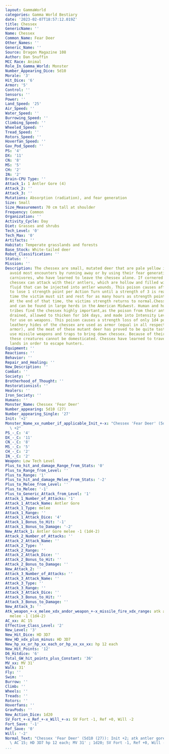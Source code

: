 ```yaml
---
layout: GammaWorld
categories: Gamma World Bestiary
date: '2023-02-07T18:57:12.019Z'
title: Chessex
GenericName: ''
Name: Chessex
Common_Name: Fear Deer
Other_Names: ''
Generic_Name: ''
Source: Dragon Magazine 108
Author: Dan Snuffin
MCC Race: Animal
Role_In_Gamma_World: Monster
Number_Appearing_Dice: 5d10
Morale: '3'
Hit_Dice: '6'
Armor: '5'
Control: ''
Sensors: ''
Power: ''
Land_Speed: '25'
Air_Speed: ''
Water_Speed: ''
Burrowing_Speed: ''
Climbing_Speed: ''
Wheeled_Speed: ''
Tread_Speed: ''
Rotors_Speed: ''
Hoverfan_Speed: ''
Gav_Pod_Speed: ''
PS: '4'
DX: '11'
CN: '8'
MS: '5'
CH: '2'
IN: '2'
Brain-CPU Type: ''
Attack_1: 1 Antler Gore (4)
Attack_2: ''
Attack_3: ''
Mutations: Absorption (radiation), and fear generation
Size: Small
Size_Measurement: 70 cm tall at shoulder
Frequency: Common
Organization: ''
Activity_Cycle: Day
Diet: Grasses and shrubs
Tech_Level: '0'
Tech_Max: '0'
Artifacts: ''
Habitat: Temperate grasslands and forests
Base_Stock: White-tailed deer
Robot_Classification: ''
Status: ''
Mission: ''
Description: The chessex are small, mutated deer that are pale yellow in color. They
  avoid most encounters by running away or by using their fear generation powers on
  carnivores, who have learned to leave the chessex alone. If cornered or surprised,
  chessex can attack with their antlers, which are hollow and filled with poisonous
  fluid that can be injected into antler wounds. This poison causes affected victims
  to lose 1 strength point per Action Turn until a strength of 3 is reached, at which
  time the victim must sit and rest for as many hours as strength points were lost.
  At the end of that time, the victims strength returns to normal.Chessex are herbivorous
  and can be found in large herds in the American Midwest. Human and humanoid barbarian
  tribes find the chessex highly important,as the poison from their antlers can be
  drained, allowed to thicken for 1d4 days, and made into Intensity Level 8 poison
  for use on weapons. This poison causes a strength loss of only 1d4 points. The tough,
  leathery hides of the chessex are used as armor (equal in all respects to leather
  armor), and the meat of these mutant deer has proved to be quite tasty. Tribesmen
  use missile weapons and traps to bring down chessex. Because of their mutations,
  these creatures cannot be domesticated. Chessex have learned to travel radioactive
  lands in order to escape hunters.
Equipment: ''
Reactions: ''
Behavior: ''
Repair_and_Healing: ''
New_Description: ''
Combat: ''
Society: ''
Brotherhood_of_Thought: ''
Restorationsist: ''
Healers: ''
Iron_Society: ''
Humans: ''
Monster_Name: Chessex 'Fear Deer'
Number_appearing: 5d10 (27)
Number_appearing_Single: '27'
Init: '+2'
Monster_Name_xx_number_if_applicable_Init_+-x: "Chessex 'Fear Deer' (5d10 (27)): Init\
  \ +2"
PS_-_C: '4'
DX_-_C: '11'
CN_-_C: '8'
MS_-_C: '5'
CH_-_C: '2'
IN_-_C: '2'
Weapon: Low Tech Level
Plus_to_hit_and_damage_Range_from_Stats: '0'
Plus_to_Range_from_Level: ''
Plus_to_Range: '1'
Plus_to_hit_and_damage_Melee_From_Stats: '-2'
Plus_to_Melee_from_Level: ''
Plus_to_Melee: '-1'
Plus_to_Generic_Attack_from_Level: '1'
Attack_1_Number_of_Attacks: '1'
Attack_1_Attack_Name: Antler Gore
Attack_1_Type: melee
Attack_1_Range: ''
Attack_1_Attack_Dice: '4'
Attack_1_Bonus_to_Hit: '-1'
Attack_1_Bonus_to_Damage: '-2'
New_Attack_1: Antler Gore melee -1 (1d4-2)
Attack_2_Number_of_Attacks: ''
Attack_2_Attack_Name: ''
Attack_2_Type: ''
Attack_2_Range: ''
Attack_2_Attack_Dice: ''
Attack_2_Bonus_to_Hit: ''
Attack_2_Bonus_to_Damage: ''
New_Attack_2: ''
Attack_3_Number_of_Attacks: ''
Attack_3_Attack_Name: ''
Attack_3_Type: ''
Attack_3_Range: ''
Attack_3_Attack_Dice: ''
Attack_3_Bonus_to_Hit: ''
Attack_3_Bonus_to_Damage: ''
New_Attack_3: ''
Atk_weapon_+-x_melee_xdx_andor_weapon_+-x_missile_fire_xdx_range: atk antler gore
  melee -1 (1d4-2)
AC_xx: AC 15
Effective_Class_Level: '2'
New_Level: '3'
New_Hit_Dice: HD 3D7
New_HD_xdx_plus_minus: HD 3D7
New_hp_xx_or_hp_xx_each_or_hp_xx_xx_xx: hp 12 each
New_Hit_Points: '12'
D6_Hitdice: '6'
Total_GW_hit_points_plus_Constant: '36'
MV_xx: MV 31'
Walk: 31'
Fly: ''
Swim: ''
Burrow: ''
Climb: ''
Wheels: ''
Treads: ''
Rotors: ''
Hoverfans: ''
GravPods: ''
New_Action_Dice: 1d20
SV_Fort_+-x_Ref_+-x_Will_+-x: SV Fort -1, Ref +0, Will -2
Fort_Save: '-1'
Ref_Save: '0'
Will: '-2'
Normal_Text: "Chessex 'Fear Deer' (5d10 (27)): Init +2; atk antler gore melee -1 (1d4-2);\
  \ AC 15; HD 3D7 hp 12 each; MV 31' ; 1d20; SV Fort -1, Ref +0, Will -2"
...
```

